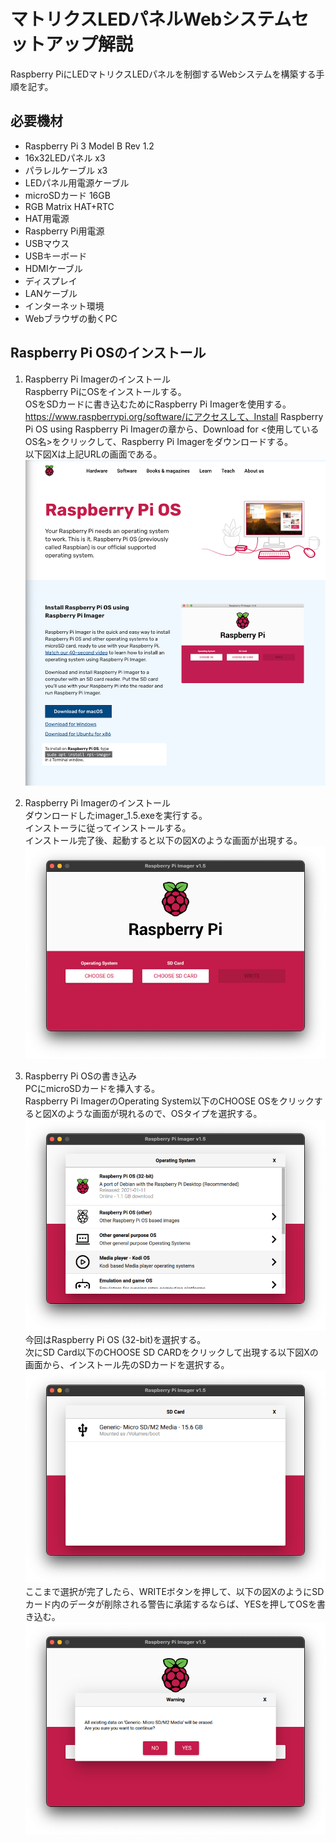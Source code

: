 # マトリクスLEDパネルWebシステムセットアップ解説  
Raspberry PiにLEDマトリクスLEDパネルを制御するWebシステムを構築する手順を記す。  
## 必要機材  
- Raspberry Pi 3 Model B Rev 1.2
- 16x32LEDパネル x3
- パラレルケーブル x3
- LEDパネル用電源ケーブル
- microSDカード 16GB
- RGB Matrix HAT+RTC
- HAT用電源
- Raspberry Pi用電源
- USBマウス
- USBキーボード
- HDMIケーブル
- ディスプレイ
- LANケーブル
- インターネット環境
- Webブラウザの動くPC

## Raspberry Pi OSのインストール
1. Raspberry Pi Imagerのインストール  
Raspberry PiにOSをインストールする。  
OSをSDカードに書き込むためにRaspberry Pi Imagerを使用する。  
https://www.raspberrypi.org/software/にアクセスして、Install Raspberry Pi OS using Raspberry Pi Imagerの章から、Download for <使用しているOS名>をクリックして、Raspberry Pi Imagerをダウンロードする。  
以下図Xは上記URLの画面である。  
![](./img/howto/raspberrypi_imager_install_link.png)  

2. Raspberry Pi Imagerのインストール  
ダウンロードしたimager_1.5.exeを実行する。  
インストーラに従ってインストールする。  
インストール完了後、起動すると以下の図Xのような画面が出現する。  
![](./img/howto/raspberrypi_imager.png)  

3. Raspberry Pi OSの書き込み  
PCにmicroSDカードを挿入する。  
Raspberry Pi ImagerのOperating System以下のCHOOSE OSをクリックすると図Xのような画面が現れるので、OSタイプを選択する。  
![](./img/howto/raspberrypi_imager_ostype.png)  
今回はRaspberry Pi OS (32-bit)を選択する。  
次にSD Card以下のCHOOSE SD CARDをクリックして出現する以下図Xの画面から、インストール先のSDカードを選択する。  
![](./img/howto/raspberrypi_imager_sdcard.png)  
ここまで選択が完了したら、WRITEボタンを押して、以下の図XのようにSDカード内のデータが削除される警告に承諾するならば、YESを押してOSを書き込む。  
![](./img/howto/raspberrypi_imager_warning.png)  